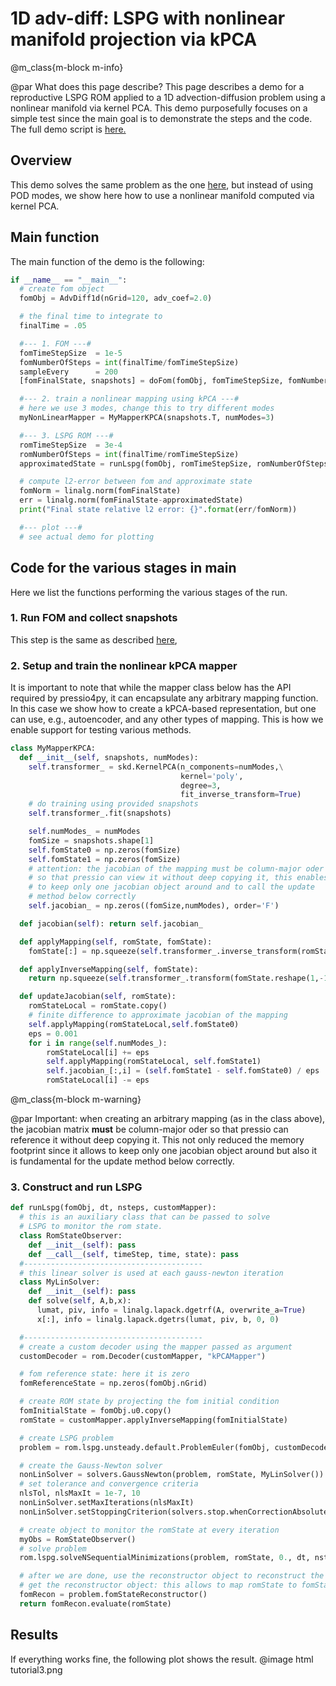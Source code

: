 
# 1D adv-diff: LSPG with nonlinear manifold projection via kPCA


@m_class{m-block m-info}

@par What does this page describe?
This page describes a demo for a reproductive LSPG ROM applied to a
1D advection-diffusion problem using a nonlinear manifold via kernel PCA.
This demo purposefully focuses on a simple test since the main goal is
to demonstrate the steps and the code.
The full demo script is [here.](https://github.com/Pressio/pressio4py/blob/master/demos/unsteady_default_lspg_advdiff1d_kpca/main.py)


## Overview
This demo solves the same problem as the one
[here](https://pressio.github.io/pressio4py/html/md_pages_demos_demo1.html),
but instead of using POD modes, we show here how to use
a nonlinear manifold computed via kernel PCA.

<!-- ## Imports -->
<!-- Before looking at the code snippets below, the `pressio4py`-specific imports needed are: -->
<!-- ```py -->
<!-- from adv_diff1d import *					# the fom class -->
<!-- from adv_diff_1d_fom import doFom			# the function to collect fom data -->
<!-- from pressio4py import rom as rom -->
<!-- from pressio4py import solvers as solvers -->
<!-- ``` -->

## Main function
The main function of the demo is the following:
```py
if __name__ == "__main__":
  # create fom object
  fomObj = AdvDiff1d(nGrid=120, adv_coef=2.0)

  # the final time to integrate to
  finalTime = .05

  #--- 1. FOM ---#
  fomTimeStepSize  = 1e-5
  fomNumberOfSteps = int(finalTime/fomTimeStepSize)
  sampleEvery      = 200
  [fomFinalState, snapshots] = doFom(fomObj, fomTimeStepSize, fomNumberOfSteps, sampleEvery)

  #--- 2. train a nonlinear mapping using kPCA ---#
  # here we use 3 modes, change this to try different modes
  myNonLinearMapper = MyMapperKPCA(snapshots.T, numModes=3)

  #--- 3. LSPG ROM ---#
  romTimeStepSize  = 3e-4
  romNumberOfSteps = int(finalTime/romTimeStepSize)
  approximatedState = runLspg(fomObj, romTimeStepSize, romNumberOfSteps, myNonLinearMapper)

  # compute l2-error between fom and approximate state
  fomNorm = linalg.norm(fomFinalState)
  err = linalg.norm(fomFinalState-approximatedState)
  print("Final state relative l2 error: {}".format(err/fomNorm))

  #--- plot ---#
  # see actual demo for plotting
```

## Code for the various stages in main
Here we list the functions performing the various stages of the run.

### 1. Run FOM and collect snapshots
This step is the same as described [here](https://pressio.github.io/pressio4py/html/md_pages_demos_demo1.html),


### 2. Setup and train the nonlinear kPCA mapper
It is important to note that while the mapper class below has
the API required by pressio4py, it can encapsulate any arbitrary mapping function.
In this case we show how to create a kPCA-based representation, but one
can use, e.g., autoencoder, and any other types of mapping.
This is how we enable support for testing various methods.
```py
class MyMapperKPCA:
  def __init__(self, snapshots, numModes):
    self.transformer_ = skd.KernelPCA(n_components=numModes,\
                                      kernel='poly',
                                      degree=3,
                                      fit_inverse_transform=True)
    # do training using provided snapshots
    self.transformer_.fit(snapshots)

    self.numModes_ = numModes
    fomSize = snapshots.shape[1]
    self.fomState0 = np.zeros(fomSize)
    self.fomState1 = np.zeros(fomSize)
    # attention: the jacobian of the mapping must be column-major oder
    # so that pressio can view it without deep copying it, this enables
    # to keep only one jacobian object around and to call the update
    # method below correctly
    self.jacobian_ = np.zeros((fomSize,numModes), order='F')

  def jacobian(self): return self.jacobian_

  def applyMapping(self, romState, fomState):
    fomState[:] = np.squeeze(self.transformer_.inverse_transform(romState.reshape(1,-1)))

  def applyInverseMapping(self, fomState):
    return np.squeeze(self.transformer_.transform(fomState.reshape(1,-1)))

  def updateJacobian(self, romState):
    romStateLocal = romState.copy()
    # finite difference to approximate jacobian of the mapping
    self.applyMapping(romStateLocal,self.fomState0)
    eps = 0.001
    for i in range(self.numModes_):
        romStateLocal[i] += eps
        self.applyMapping(romStateLocal, self.fomState1)
        self.jacobian_[:,i] = (self.fomState1 - self.fomState0) / eps
        romStateLocal[i] -= eps
```
@m_class{m-block m-warning}

@par Important:
when creating an arbitrary mapping (as in the class above),
the jacobian matrix **must** be column-major oder so that pressio
can reference it without deep copying it. This not only reduced the
memory footprint since it allows to keep only one jacobian object
around but also it is fundamental for the update method below correctly.



### 3. Construct and run LSPG
```py
def runLspg(fomObj, dt, nsteps, customMapper):
  # this is an auxiliary class that can be passed to solve
  # LSPG to monitor the rom state.
  class RomStateObserver:
    def __init__(self): pass
    def __call__(self, timeStep, time, state): pass
  #----------------------------------------
  # this linear solver is used at each gauss-newton iteration
  class MyLinSolver:
    def __init__(self): pass
    def solve(self, A,b,x):
      lumat, piv, info = linalg.lapack.dgetrf(A, overwrite_a=True)
      x[:], info = linalg.lapack.dgetrs(lumat, piv, b, 0, 0)

  #----------------------------------------
  # create a custom decoder using the mapper passed as argument
  customDecoder = rom.Decoder(customMapper, "kPCAMapper")

  # fom reference state: here it is zero
  fomReferenceState = np.zeros(fomObj.nGrid)

  # create ROM state by projecting the fom initial condition
  fomInitialState = fomObj.u0.copy()
  romState = customMapper.applyInverseMapping(fomInitialState)

  # create LSPG problem
  problem = rom.lspg.unsteady.default.ProblemEuler(fomObj, customDecoder, romState, fomReferenceState)

  # create the Gauss-Newton solver
  nonLinSolver = solvers.GaussNewton(problem, romState, MyLinSolver())
  # set tolerance and convergence criteria
  nlsTol, nlsMaxIt = 1e-7, 10
  nonLinSolver.setMaxIterations(nlsMaxIt)
  nonLinSolver.setStoppingCriterion(solvers.stop.whenCorrectionAbsoluteNormBelowTolerance)

  # create object to monitor the romState at every iteration
  myObs = RomStateObserver()
  # solve problem
  rom.lspg.solveNSequentialMinimizations(problem, romState, 0., dt, nsteps, myObs, nonLinSolver)

  # after we are done, use the reconstructor object to reconstruct the fom state
  # get the reconstructor object: this allows to map romState to fomState
  fomRecon = problem.fomStateReconstructor()
  return fomRecon.evaluate(romState)
```

## Results
If everything works fine, the following plot shows the result.
@image html tutorial3.png
